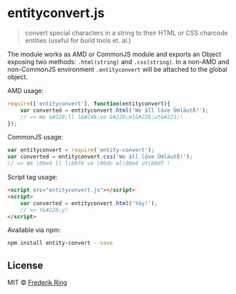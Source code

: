 # entityconvert.js
> convert special characters in a string to their HTML or CSS charcode entities (useful for build tools et. al.)

The module works as AMD or CommonJS module and exports an Object exposing two methods: `.html(string)` and `.css(string)`. In a non-AMD and non-CommonJS environment `.entityconvert` will be attached to the global object.

AMD usage:
```javascript
require(['entityconvert'], function(entityconvert){
    var converted = entityconvert.html('We äll löve Ümläutß!');
    // => We &#228;ll l&#246;ve &#220;ml&#228;ut&#223;!
});
```

CommonJS usage:
```javascript
var entityconvert = require('entity-convert');
var converted = entityconvert.css('We äll löve Ümläutß!');
// => We \00e4 ll l\00f6 ve \00dc ml\00e4 ut\00df !
```

Script tag usage:
```html
<script src="entityconvert.js"></script>
<script>
	var converted = entityconvert.html('Yäy!');
	// => Y&#228;y!
</script>
```

Available via npm:
```sh
npm install entity-convert --save
```

## License
MIT © [Frederik Ring](http://www.frederikring.com)